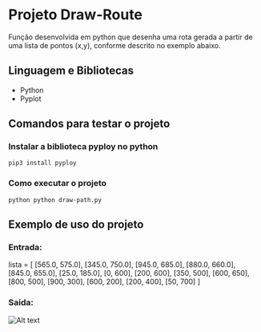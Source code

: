 # Projeto Draw-Route

Função desenvolvida em python que desenha uma rota gerada a partir de uma lista de pontos (x,y), conforme descrito no exemplo abaixo.

## Linguagem e Bibliotecas

- Python
- Pyplot

## Comandos para testar o projeto

### Instalar a biblioteca pyploy no python 
````
pip3 install pyploy
````
### Como executar o projeto
````
python python draw-path.py
````
## Exemplo de uso do projeto

### Entrada:

lista =    [
            [565.0, 575.0], [345.0, 750.0], [945.0, 685.0], 
            [880.0, 660.0], [845.0, 655.0], [25.0, 185.0], 
            [0, 600], [200, 600], [350, 500], [600, 650], 
            [800, 500], [900, 300], [600, 200], [200, 400],
            [50, 700]
        ]
### Saída:

![Alt text](/imgs/path.png?raw=true "Imagem Exemplo")

